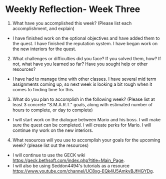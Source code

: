 # Weekly Reflection- Week Three

1. What have you accomplished this week? (Please list each accomplishment, and explain)
  * I have finished work on the optional objectives and have added them to the quest. I have finished the reputation system. I have began work on the new interiors for the quest.

2. What challenges or difficulties did you face? If you solved them, how? If not, what have you learned so far? Have you sought help or other resources?
  * I have had to manage time with other classes. I have several mid term assignments coming up, so next week is looking a bit rough when it comes to finding time for this.

3. What do you plan to accomplish in the following week? (Please list at least 3 concrete "S.M.A.R.T." goals, along with estimated number of hours to complete, or day to complete)
  * I will start work on the dialogue between Mario and his boss. I will make sure the quest can be completed. I will create perks for Mario. I will continue my work on the new interiors.

4. What resources will you use to accomplish your goals for the upcoming week? (please list out the resources)
  * I will continue to use the GECK wiki https://geck.bethsoft.com/index.php?title=Main_Page.
  * I will also be using Seddon4494's tutorials as a resource https://www.youtube.com/channel/UC8xg-EQk4U5AmkvBJfHGYDg.
